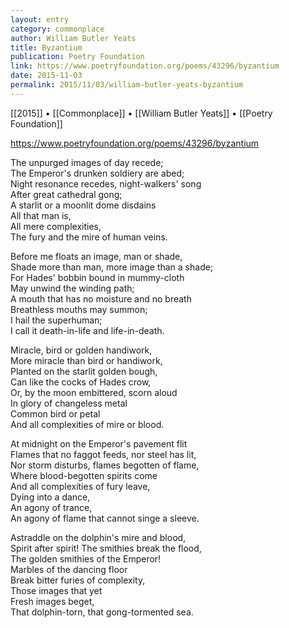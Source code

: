 ```yaml
---
layout: entry
category: commonplace
author: William Butler Yeats
title: Byzantium
publication: Poetry Foundation
link: https://www.poetryfoundation.org/poems/43296/byzantium
date: 2015-11-03
permalink: 2015/11/03/william-butler-yeats-byzantium
---
```


[[2015]] • [[Commonplace]] • [[William Butler Yeats]] • [[Poetry Foundation]]

https://www.poetryfoundation.org/poems/43296/byzantium

The unpurged images of day recede; 
<br>The Emperor's drunken soldiery are abed; 
<br>Night resonance recedes, night-walkers' song 
<br>After great cathedral gong; 
<br>A starlit or a moonlit dome disdains 
<br>All that man is, 
<br>All mere complexities, 
<br>The fury and the mire of human veins. 

Before me floats an image, man or shade, 
<br>Shade more than man, more image than a shade; 
<br>For Hades' bobbin bound in mummy-cloth 
<br>May unwind the winding path; 
<br>A mouth that has no moisture and no breath 
<br>Breathless mouths may summon; 
<br>I hail the superhuman; 
<br>I call it death-in-life and life-in-death. 

Miracle, bird or golden handiwork, 
<br>More miracle than bird or handiwork, 
<br>Planted on the starlit golden bough, 
<br>Can like the cocks of Hades crow, 
<br>Or, by the moon embittered, scorn aloud 
<br>In glory of changeless metal 
<br>Common bird or petal 
<br>And all complexities of mire or blood. 

At midnight on the Emperor's pavement flit 
<br>Flames that no faggot feeds, nor steel has lit, 
<br>Nor storm disturbs, flames begotten of flame, 
<br>Where blood-begotten spirits come 
<br>And all complexities of fury leave, 
<br>Dying into a dance, 
<br>An agony of trance, 
<br>An agony of flame that cannot singe a sleeve. 

Astraddle on the dolphin's mire and blood, 
<br>Spirit after spirit! The smithies break the flood, 
<br>The golden smithies of the Emperor! 
<br>Marbles of the dancing floor 
<br>Break bitter furies of complexity, 
<br>Those images that yet 
<br>Fresh images beget, 
<br>That dolphin-torn, that gong-tormented sea.
